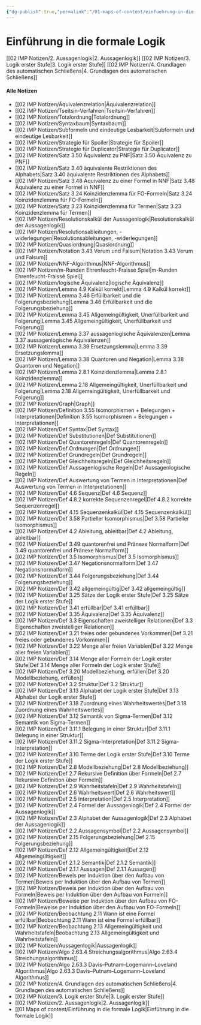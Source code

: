 ```yaml
---
{"dg-publish":true,"permalink":"/01-maps-of-content/einfuehrung-in-die-formale-logik/"}
---
```


# Einführung in die formale Logik
[[02 IMP Notizen/2. Aussagenlogik\|2. Aussagenlogik]]
[[02 IMP Notizen/3. Logik erster Stufe\|3. Logik erster Stufe]]
[[02 IMP Notizen/4. Grundlagen des automatischen Schließens\|4. Grundlagen des automatischen Schließens]]

#### Alle Notizen
- [[02 IMP Notizen/Äquivalenzrelation\|Äquivalenzrelation]]
- [[02 IMP Notizen/Tseitsin-Verfahren\|Tseitsin-Verfahren]]
- [[02 IMP Notizen/Totalordnung\|Totalordnung]]
- [[02 IMP Notizen/Syntaxbaum\|Syntaxbaum]]
- [[02 IMP Notizen/Subformeln und eindeutige Lesbarkeit\|Subformeln und eindeutige Lesbarkeit]]
- [[02 IMP Notizen/Strategie für Spoiler\|Strategie für Spoiler]]
- [[02 IMP Notizen/Strategie für Duplicator\|Strategie für Duplicator]]
- [[02 IMP Notizen/Satz 3.50 Äquivalenz zu PNF\|Satz 3.50 Äquivalenz zu PNF]]
- [[02 IMP Notizen/Satz 3.40 äquivalente Restriktionen des Alphabets\|Satz 3.40 äquivalente Restriktionen des Alphabets]]
- [[02 IMP Notizen/Satz 3.48 Äquivalenz zu einer Formel in NNF\|Satz 3.48 Äquivalenz zu einer Formel in NNF]]
- [[02 IMP Notizen/Satz 3.24 Koinzidenzlemma für FO-Formeln\|Satz 3.24 Koinzidenzlemma für FO-Formeln]]
- [[02 IMP Notizen/Satz 3.23 Koinzidenzlemma für Termen\|Satz 3.23 Koinzidenzlemma für Termen]]
- [[02 IMP Notizen/Resolutionskalkül der Aussagenlogik\|Resolutionskalkül der Aussagenlogik]]
- [[02 IMP Notizen/Resolutionsableitungen, -widerlegungen\|Resolutionsableitungen, -widerlegungen]]
- [[02 IMP Notizen/Quasiordnung\|Quasiordnung]]
- [[02 IMP Notizen/Notation 3.43 Verum und Falsum\|Notation 3.43 Verum und Falsum]]
- [[02 IMP Notizen/NNF-Algorithmus\|NNF-Algorithmus]]
- [[02 IMP Notizen/m-Runden Ehrenfeucht-Fraissé Spiel\|m-Runden Ehrenfeucht-Fraissé Spiel]]
- [[02 IMP Notizen/logische Äquivalenz\|logische Äquivalenz]]
- [[02 IMP Notizen/Lemma 4.9 Kalkül korrekt\|Lemma 4.9 Kalkül korrekt]]
- [[02 IMP Notizen/Lemma 3.46 Erfüllbarkeit und die Folgerungsbeziehung\|Lemma 3.46 Erfüllbarkeit und die Folgerungsbeziehung]]
- [[02 IMP Notizen/Lemma 3.45 Allgemeingültigkeit, Unerfüllbarkeit und Folgerung\|Lemma 3.45 Allgemeingültigkeit, Unerfüllbarkeit und Folgerung]]
- [[02 IMP Notizen/Lemma 3.37 aussagenlogische Äquivalenzen\|Lemma 3.37 aussagenlogische Äquivalenzen]]
- [[02 IMP Notizen/Lemma 3.39 Ersetzungslemma\|Lemma 3.39 Ersetzungslemma]]
- [[02 IMP Notizen/Lemma 3.38 Quantoren und Negation\|Lemma 3.38 Quantoren und Negation]]
- [[02 IMP Notizen/Lemma 2.8.1 Koinzidenzlemma\|Lemma 2.8.1 Koinzidenzlemma]]
- [[02 IMP Notizen/Lemma 2.18 Allgemeingültigkeit, Unerfüllbarkeit und Folgerung\|Lemma 2.18 Allgemeingültigkeit, Unerfüllbarkeit und Folgerung]]
- [[02 IMP Notizen/Graph\|Graph]]
- [[02 IMP Notizen/Definition 3.55 Isomorphismen + Belegungen + Interpretationen\|Definition 3.55 Isomorphismen + Belegungen + Interpretationen]]
- [[02 IMP Notizen/Def Syntax\|Def Syntax]]
- [[02 IMP Notizen/Def Substitutionen\|Def Substitutionen]]
- [[02 IMP Notizen/Def Quantorenregeln\|Def Quantorenregeln]]
- [[02 IMP Notizen/Def Ordnungen\|Def Ordnungen]]
- [[02 IMP Notizen/Def Grundregeln\|Def Grundregeln]]
- [[02 IMP Notizen/Def Gleichheitsregeln\|Def Gleichheitsregeln]]
- [[02 IMP Notizen/Def Aussagenlogische Regeln\|Def Aussagenlogische Regeln]]
- [[02 IMP Notizen/Def Auswertung von Termen in Interpretationen\|Def Auswertung von Termen in Interpretationen]]
- [[02 IMP Notizen/Def 4.6 Sequenz\|Def 4.6 Sequenz]]
- [[02 IMP Notizen/Def 4.8.2 korrekte Sequenzenregel\|Def 4.8.2 korrekte Sequenzenregel]]
- [[02 IMP Notizen/Def 4.15 Sequenzenkalkül\|Def 4.15 Sequenzenkalkül]]
- [[02 IMP Notizen/Def 3.58 Partieller Isomorphismus\|Def 3.58 Partieller Isomorphismus]]
- [[02 IMP Notizen/Def 4.2 Ableitung, ableitbar\|Def 4.2 Ableitung, ableitbar]]
- [[02 IMP Notizen/Def 3.49 quantorenfrei und Pränexe Normalform\|Def 3.49 quantorenfrei und Pränexe Normalform]]
- [[02 IMP Notizen/Def 3.5 Isomorphismus\|Def 3.5 Isomorphismus]]
- [[02 IMP Notizen/Def 3.47 Negationsnormalform\|Def 3.47 Negationsnormalform]]
- [[02 IMP Notizen/Def 3.44 Folgerungsbeziehung\|Def 3.44 Folgerungsbeziehung]]
- [[02 IMP Notizen/Def 3.42 allgemeingültig\|Def 3.42 allgemeingültig]]
- [[02 IMP Notizen/Def 3.25 Sätze der Logik erster Stufe\|Def 3.25 Sätze der Logik erster Stufe]]
- [[02 IMP Notizen/Def 3.41 erfüllbar\|Def 3.41 erfüllbar]]
- [[02 IMP Notizen/Def 3.35 Äquivalenz\|Def 3.35 Äquivalenz]]
- [[02 IMP Notizen/Def 3.3 Eigenschaften zweistelliger Relationen\|Def 3.3 Eigenschaften zweistelliger Relationen]]
- [[02 IMP Notizen/Def 3.21 freies oder gebundenes Vorkommen\|Def 3.21 freies oder gebundenes Vorkommen]]
- [[02 IMP Notizen/Def 3.22 Menge aller freien Variablen\|Def 3.22 Menge aller freien Variablen]]
- [[02 IMP Notizen/Def 3.14 Menge aller Formeln der Logik erster Stufe\|Def 3.14 Menge aller Formeln der Logik erster Stufe]]
- [[02 IMP Notizen/Def 3.20 Modellbeziehung, erfüllen\|Def 3.20 Modellbeziehung, erfüllen]]
- [[02 IMP Notizen/Def 3.2 Struktur\|Def 3.2 Struktur]]
- [[02 IMP Notizen/Def 3.13 Alphabet der Logik erster Stufe\|Def 3.13 Alphabet der Logik erster Stufe]]
- [[02 IMP Notizen/Def 3.18 Zuordnung eines Wahrheitswertes\|Def 3.18 Zuordnung eines Wahrheitswertes]]
- [[02 IMP Notizen/Def 3.12 Semantik von Sigma-Termen\|Def 3.12 Semantik von Sigma-Termen]]
- [[02 IMP Notizen/Def 3.11.1 Belegung in einer Struktur\|Def 3.11.1 Belegung in einer Struktur]]
- [[02 IMP Notizen/Def 3.11.2 Sigma-Interpretation\|Def 3.11.2 Sigma-Interpretation]]
- [[02 IMP Notizen/Def 3.10 Terme der Logik erster Stufe\|Def 3.10 Terme der Logik erster Stufe]]
- [[02 IMP Notizen/Def 2.8 Modellbeziehung\|Def 2.8 Modellbeziehung]]
- [[02 IMP Notizen/Def 2.7 Rekursive Definition über Formeln\|Def 2.7 Rekursive Definition über Formeln]]
- [[02 IMP Notizen/Def 2.9 Wahrheitstafeln\|Def 2.9 Wahrheitstafeln]]
- [[02 IMP Notizen/Def 2.6 Wahrheitswert\|Def 2.6 Wahrheitswert]]
- [[02 IMP Notizen/Def 2.5 Interpretation\|Def 2.5 Interpretation]]
- [[02 IMP Notizen/Def 2.4 Formel der Aussagenlogik\|Def 2.4 Formel der Aussagenlogik]]
- [[02 IMP Notizen/Def 2.3 Alphabet der Aussagenlogik\|Def 2.3 Alphabet der Aussagenlogik]]
- [[02 IMP Notizen/Def 2.2 Aussagensymbol\|Def 2.2 Aussagensymbol]]
- [[02 IMP Notizen/Def 2.15 Folgerungsbeziehung\|Def 2.15 Folgerungsbeziehung]]
- [[02 IMP Notizen/Def 2.12 Allgemeingültigkeit\|Def 2.12 Allgemeingültigkeit]]
- [[02 IMP Notizen/Def 2.1.2 Semantik\|Def 2.1.2 Semantik]]
- [[02 IMP Notizen/Def 2.1.1 Aussagen\|Def 2.1.1 Aussagen]]
- [[02 IMP Notizen/Beweis per Induktion über den Aufbau von Termen\|Beweis per Induktion über den Aufbau von Termen]]
- [[02 IMP Notizen/Beweis per Induktion über den Aufbau von Formeln\|Beweis per Induktion über den Aufbau von Formeln]]
- [[02 IMP Notizen/Beweise per Induktion über den Aufbau von FO-Formeln\|Beweise per Induktion über den Aufbau von FO-Formeln]]
- [[02 IMP Notizen/Beobachtung 2.11 Wann ist eine Formel erfüllbar\|Beobachtung 2.11 Wann ist eine Formel erfüllbar]]
- [[02 IMP Notizen/Beobachtung 2.13 Allgemeingültigkeit und Wahrheitstafeln\|Beobachtung 2.13 Allgemeingültigkeit und Wahrheitstafeln]]
- [[02 IMP Notizen/Aussagenlogik\|Aussagenlogik]]
- [[02 IMP Notizen/Algo 2.63.4 Streichungsalgorithmus\|Algo 2.63.4 Streichungsalgorithmus]]
- [[02 IMP Notizen/Algo 2.63.3 Davis–Putnam–Logemann–Loveland Algorithmus\|Algo 2.63.3 Davis–Putnam–Logemann–Loveland Algorithmus]]
- [[02 IMP Notizen/4. Grundlagen des automatischen Schließens\|4. Grundlagen des automatischen Schließens]]
- [[02 IMP Notizen/3. Logik erster Stufe\|3. Logik erster Stufe]]
- [[02 IMP Notizen/2. Aussagenlogik\|2. Aussagenlogik]]
- [[01 Maps of content/Einführung in die formale Logik\|Einführung in die formale Logik]]
